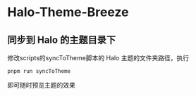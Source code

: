 <!-- 主题名称 -->
<h1>Halo-Theme-Breeze</h1>

## 同步到 Halo 的主题目录下

修改scripts的syncToTheme脚本的 Halo 主题的文件夹路径，执行
```angular2html
pnpm run syncToTheme
```
即可随时预览主题的效果
